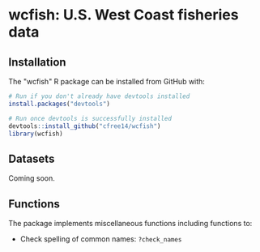 wcfish: U.S. West Coast fisheries data
======================================================================

Installation
------------

The "wcfish" R package can be installed from GitHub with:

``` r
# Run if you don't already have devtools installed
install.packages("devtools")

# Run once devtools is successfully installed
devtools::install_github("cfree14/wcfish")
library(wcfish)
```

Datasets
---------

Coming soon.

Functions
---------

The package implements miscellaneous functions including functions to:

- Check spelling of common names: `?check_names`
